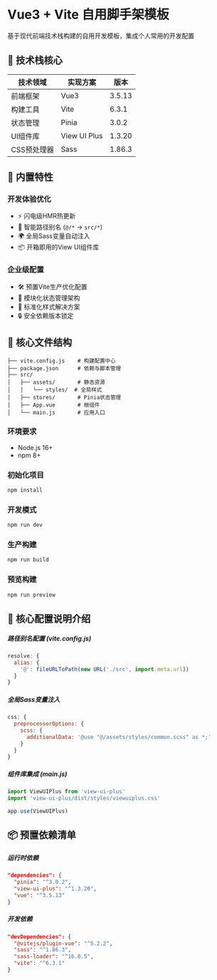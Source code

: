 # Vue3 + Vite 自用脚手架模板

基于现代前端技术栈构建的自用开发模板，集成个人常用的开发配置

## 🚀 技术栈核心

| 技术领域    | 实现方案     | 版本   |
| ----------- | ------------ | ------ |
| 前端框架    | Vue3         | 3.5.13 |
| 构建工具    | Vite         | 6.3.1  |
| 状态管理    | Pinia        | 3.0.2  |
| UI组件库    | View UI Plus | 1.3.20 |
| CSS预处理器 | Sass         | 1.86.3 |

## 🌟 内置特性

### 开发体验优化

- ⚡ 闪电级HMR热更新
- 📁 智能路径别名 (`@/*` -> `src/*`)
- 🌍 全局Sass变量自动注入
- 📦 开箱即用的View UI组件库

### 企业级配置

- 🛠 预置Vite生产优化配置
- 🧩 模块化状态管理架构
- 🎨 标准化样式解决方案
- 🔒 安全依赖版本锁定

## 📂 核心文件结构

```text
├── vite.config.js    # 构建配置中心
├── package.json      # 依赖与脚本管理
├── src/
│   ├── assets/       # 静态资源
│   │   └── styles/  # 全局样式
│   ├── stores/       # Pinia状态管理
│   ├── App.vue       # 根组件
│   └── main.js       # 应用入口
```

### 环境要求

- Node.js 16+
- npm 8+

### 初始化项目

```bash
npm install
```

### 开发模式

```bash
npm run dev
```

### 生产构建

```bash
npm run build
```

### 预览构建

```bash
npm run preview
```

## 🔧 核心配置说明介绍

##### 路径别名配置 (vite.config.js)

```javascript
resolve: {
  alias: {
    '@': fileURLToPath(new URL('./src', import.meta.url))
  }
}
```

##### 全局Sass变量注入

```javascript
css: {
  preprocessorOptions: {
    scss: {
      additionalData: '@use "@/assets/styles/common.scss" as *;'
    }
  }
}
```

##### 组件库集成 (main.js)

```javascript
import ViewUIPlus from 'view-ui-plus'
import 'view-ui-plus/dist/styles/viewuiplus.css'

app.use(ViewUIPlus)
```

## 📦 预置依赖清单

##### 运行时依赖

```json
"dependencies": {
  "pinia": "^3.0.2",
  "view-ui-plus": "^1.3.20",
  "vue": "^3.5.13"
}
```

##### 开发依赖

```json
"devDependencies": {
  "@vitejs/plugin-vue": "^5.2.2",
  "sass": "^1.86.3",
  "sass-loader": "^16.0.5",
  "vite": "^6.3.1"
}
```
